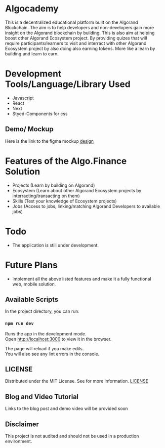 # Algocademy

This is a decentralized educational platform built on the Algorand Blockchain. The aim is to help developers and non-developers gain more insight on the Algorand blockchain by building. This is also aim at helping boost other Algorand Ecosystem project. By providing quizes that will require participants/learners to visit and interract with other Algorand Ecosystem project by also doing also earning tokens. More like a learn by building and learn to earn.

# Development Tools/Language/Library Used
- Javascript
- React
- Next
- Styed-Components for css

## Demo/ Mockup
Here is the link to the figma mockup [design](https://www.figma.com/file/k9SQ1REHvtcMyjTOn2O4aZ/Algorand-Academy?node-id=38%3A744)

# Features of the Algo.Finance Solution
- Projects (Learn by building on Algorand)
- Ecosystem (Learn about other Algorand Ecosystem projects by interracting/transacting on them) 
- Skills (Test your knowledge of Ecosystem projects)
- Jobs (Access to jobs, linking/matching Algorand Developers to available jobs)

# Todo
- The application is still under development.

# Future Plans
- Implement all the above listed features and make it a fully functional web, mobile solution.

## Available Scripts

In the project directory, you can run:

### `npm run dev`

Runs the app in the development mode.\
Open [http://localhost:3000](http://localhost:3000) to view it in the browser.

The page will reload if you make edits.\
You will also see any lint errors in the console.

## LICENSE
Distributed under the MIT License. See for more information. [LICENSE](https://github.com/gconnect/algocademy/blob/master/LICENSE)

## Blog and Video Tutorial
Links to the blog post and demo video will be provided soon

## Disclaimer
This project is not audited and should not be used in a production environment.
